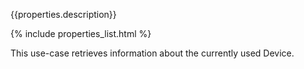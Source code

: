 {{properties.description}}

{% include properties_list.html %}

This use-case retrieves information about the currently used Device.
